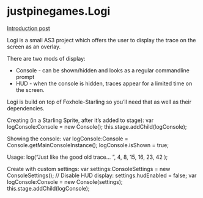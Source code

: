 justpinegames.Logi
====================

[Introduction post](http://www.justpinegames.com/)

Logi is a small AS3 project which offers the user to display the trace on the screen as an overlay.

There are two mods of display:
* Console - can be shown/hidden and looks as a regular commandline prompt
* HUD - when the console is hidden, traces appear for a limited time on the screen.

Logi is build on top of Foxhole-Starling so you’ll need that as well as their dependencies.

Creating (in a Starling Sprite, after it’s added to stage):
	var logConsole:Console = new Console();
	this.stage.addChild(logConsole);

Showing the console:
	var logConsole:Console = Console.getMainConsoleInstance();
	logConsole.isShown = true;

Usage:
	log(“Just like the good old trace... ”, 4, 8, 15, 16, 23, 42 );
	
Create with custom settings:
	var settings:ConsoleSettings = new ConsoleSettings();
	// Disable HUD display:
	settings.hudEnabled = false;
	var logConsole:Console = new Console(settings);
	this.stage.addChild(logConsole);
